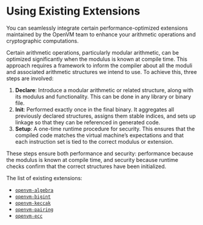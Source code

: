 # Using Existing Extensions

You can seamlessly integrate certain performance-optimized extensions maintained by the OpenVM team to enhance your arithmetic operations and cryptographic computations.

Certain arithmetic operations, particularly modular arithmetic, can be optimized significantly when the modulus is known at compile time.  This approach requires a framework to inform the compiler about all the moduli and associated arithmetic structures we intend to use. To achieve this, three steps are involved:

1. **Declare**: Introduce a modular arithmetic or related structure, along with its modulus and functionality. This can be done in any library or binary file.
2. **Init**: Performed exactly once in the final binary. It aggregates all previously declared structures, assigns them stable indices, and sets up linkage so that they can be referenced in generated code.
3. **Setup**: A one-time runtime procedure for security. This ensures that the compiled code matches the virtual machine’s expectations and that each instruction set is tied to the correct modulus or extension.

These steps ensure both performance and security: performance because the modulus is known at compile time, and security because runtime checks confirm that the correct structures have been initialized.

The list of existing extensions:

- [`openvm-algebra`](./algebra.md)
- [`openvm-bigint`](./bigint.md)
- [`openvm-keccak`](./keccak.md)
- [`openvm-pairing`](./pairing.md)
- [`openvm-ecc`](./ecc.md)
